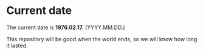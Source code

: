 # Current date

The current date is **1976.02.17.** (YYYY.MM.DD.)

This repository will be good when the world ends, so we will know how long it lasted.